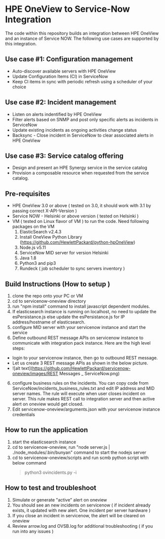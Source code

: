 # HPE OneView to Service-Now Integration
The code within this repository builds an integration between HPE OneView and an instance of Service NOW.
The following use cases are supported by this integration.

## Use case #1: Configuration management

- Auto-discover available servers with HPE OneView
- Update Configuration Items (CI) in ServiceNow
- Keep CI items in sync with periodic refresh using a scheduler of your choice

## Use case #2: Incident management

- Listen on alerts indentified by HPE OneView
- Filter alerts based on SNMP and post only specific alerts as incidents in ServiceNow 
- Update existing incidents as ongoing activities change status
- Backsync - Close incident in ServiceNow to clear associated alerts in HPE OneView

## Use case #3: Service catalog offering

- Design and present an HPE Synergy service in the service catalog
- Provision a composable resource when requested from the service catalog. 

## Pre-requisites

- HPE OneView 3.0 or above ( tested on 3.0, it should work with 3.1 by passing correct X-API-Version )
- Service NOW - Helsinki  or above version ( tested on Helsinki )
- VM ( tested on Linux flavor of VM ) to run the code. Need following packages on the VM
    1. ElasticSearch v2.4.3
    2. Install OneView Python Library (https://github.com/HewlettPackard/python-hpOneView)
    3. Node.js v5.11 
    4. ServiceNow MID server for version Helsinki
    5. Java 1.8
    6. Python3 and pip3
    7. Rundeck ( job scheduler to sync servers inventory )

## Build Instructions (How to setup )
1. clone the repo onto your PC or VM
2. cd to servicenow-oneview directory
3. run "npm install" command to install javascript dependent modules.
4. If elasticsearch instance is running on localhost, no need to update the esPersistance.js else update the esPersistance.js for IP address/hostname of elasticsearch. 
5. configure MID server with your servicenow instance and start the service
5. Define outbound REST message APIs on servicenow instance to communicate with integration pack instance. Here are the high level steps:
 - login to your servicenow instance, then go to outbound REST message. 
 - Let us create 3 REST message APIs as shown in the below picture. 
 - ![alt text](https://github.com/HewlettPackard/servicenow-oneview/images/REST Messages _ ServiceNow.png)
6. configure business rules on the incidents. You can copy code from ServiceNow/incidents_business_rules.txt and edit IP address and MID server names. The rule will execute when user closes incident on server. This rule makes REST call to integration server and then active alert on oneview would get closed.
7. Edit servicenow-oneview/arguments.json with your servicenow instance credentials

## How to run the application  
1. start the elasticsearch instance
2. cd to servicenow-oneview, run "node server.js |  ./node_modules/.bin/bunyan" command to start the nodejs server
3. cd to servicenow-oneview/scripts and run scmb python script with below command
   >python3 ovincidents.py -i <path to arguments.json>

## How to test and troubleshoot
1. Simulate or generate "active" alert on oneview
2. You should see an new incidents on servicenow ( if incident already exists, it updated with new alert. One incident per server hardware )
3. If you close an incident in servicenow, the alert will be cleared on oneview
4. Review arrow.log and OVSB.log for additional troubleshooting ( if you run into any issues )

